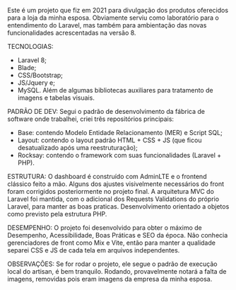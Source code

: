 Este é um projeto que fiz em 2021 para divulgação dos produtos oferecidos para a loja da minha esposa.
Obviamente serviu como laboratório para o entendimento do Laravel, mas também para ambientação das novas funcionalidades acrescentadas na versão 8.

TECNOLOGIAS:
- Laravel 8;
- Blade;
- CSS/Bootstrap;
- JS/Jquery e;
- MySQL.
Além de algumas bibliotecas auxiliares para tratamento de imagens e tabelas visuais.

PADRÃO DE DEV:
Segui o padrão de desenvolvimento da fábrica de software onde trabalhei, criei três repositórios principais: 
- Base: contendo Modelo Entidade Relacionamento (MER) e Script SQL;
- Layout: contendo o layout padrão HTML + CSS + JS (que ficou desatualizado após uma reestruturação);
- Rocksay: contendo o framework com suas funcionalidades (Laravel + PHP).

ESTRUTURA:
O dashboard é construído com AdminLTE e o frontend clássico feito a mão.
Alguns dos ajustes visivelmente necessários do front foram corrigidos posteriormente no projeto final.
A arquitetura MVC do Laravel foi mantida, com o adicional dos Requests Validations do próprio Laravel, para manter as boas praticas.
Desenvolvimento orientado a objetos como previsto pela estrutura PHP.

DESEMPENHO:
O projeto foi desenvolvido para obter o máximo de Desempenho, Acessibilidade, Boas Práticas e SEO da época.
Não conhecia gerenciadores de front como Mix e Vite, então para manter a qualidade separei CSS e JS de cada tela em arquivos independentes.

OBSERVAÇÕES:
Se for rodar o projeto, ele segue o padrão de execução local do artisan, é bem tranquilo.
Rodando, provavelmente notará a falta de imagens, removidas pois eram imagens da empresa da minha esposa.
